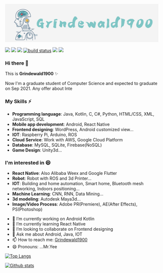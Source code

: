 <p align="center">
  <img src="https://github.com/Grindewald1900/Grindewald1900/blob/master/image/Grindewald.jpg?raw=true">    
</p>  

<p align="left">
    <a href="" alt="Contributors">
        <img src="https://visitor-badge.glitch.me/badge?page_id=Grindewald1900.Grindewald1900" /></a>
    <a href="https://github.com/Grindewald1900/Grindewald1900/graphs/contributors" alt="Contributors">
        <img src="https://img.shields.io/github/contributors/Grindewald1900/Grindewald1900" /></a>
    <a href="https://github.com/Grindewald1900/Grindewald1900/pulse" alt="Activity">
        <img src="https://img.shields.io/github/commit-activity/m/Grindewald1900/Grindewald1900" /></a>
    <a href="https://circleci.com/gh/Grindewald1900/Grindewald1900/tree/master">
        <img src="https://img.shields.io/circleci/project/github/Grindewald1900/Grindewald1900/master" alt="build status"></a>
    <a href="https://github.com/Grindewald1900/Notebook/blob/master/LICENSE.txt">
        <img src="https://img.shields.io/badge/license-MIT-green"
            /></a> 
    <a href="https://www.linkedin.com/in/yee-ren-8b63a21a2/">
        <img src="https://img.shields.io/badge/-LinkedIn-black.svg?style=flat-square&logo=linkedin&colorB=555"
            /></a>
</p>


### Hi there 👋

This is **Grindewald1900** ✨  

Now I'm a graduate student of Computer Science and expected to graduate on Sep 2021. Any offer about Inte



### My Skills ⚡  
* **Programming language**: Java, Kotlin, C, C#, Python, HTML/CSS, XML, JavaScript, SQL
* **Mobile app development**:  Android, React Native
* **Frontend designing**: WordPress, Android customized view...
* **IOT**: Raspberry Pi, Arduino, ROS 
* **Cloud Service**: Work with AWS, Google Cloud Platform 
* **Database**: MySQL, SQLite, Firebase(NoSQL)
* **Game Design**: Unity3d...

### I'm interested in 😄
* **React Native**: Also Alibaba Weex and Google Flutter
* **Robot**: Robot with ROS and 3d Printer...
* **IOT**: Building and home automation, Smart home, Bluetooth mesh networking, Indoors positioning...
* **Machine Learning**: CNN, RNN, Data Mining...
* **3d modeling**: Autodesk Maya3d...    
* **Image/Video Process**: Adobe PR(Premiere), AE(After Effects), PS(Photoshop)



- 🔭 I’m currently working on Android Kotlin
- 🌱 I’m currently learning React Native
- 👯 I’m looking to collaborate on Frontend designing
- 💬 Ask me about Android, Java, IOT
- 📫 How to reach me: [Grindewald1900](grindewald1504@gmail.com)
- 😄 Pronouns: ...Mr.Yee  

<!-- add &hide=language to hide certain languages in the chart-->
[![Top Langs](https://github-readme-stats.vercel.app/api/top-langs/?username=Grindewald1900&layout=compact)](https://github.com/Grindewald1900)  

[![Github stats](https://github-readme-stats-umber-mu.vercel.app/api?username=Grindewald1900&count_private=true&show_icons=true&theme=vue)](https://github.com/Grindewald1900)  

[home]:Grindewald1900/Grindewald1900

[my-url]: https://github.com/Grindewald1900/Grindewald1900
[contributors-shield]: https://img.shields.io/github/contributors/othneildrew/Best-README-Template.svg?style=flat-square
[contributors-url]: [my-url]/graphs/contributors
[forks-shield]: https://img.shields.io/github/forks/othneildrew/Best-README-Template.svg?style=flat-square
[forks-url]: https://github.com/Grindewald1900/Notebook/network/members
[stars-shield]: https://img.shields.io/github/stars/othneildrew/Best-README-Template.svg?style=flat-square
[stars-url]: [my-url]/stargazers
[issues-shield]: https://img.shields.io/github/issues/othneildrew/Best-README-Template.svg?style=flat-square
[issues-url]: [my-url]/issues
[license-shield]: https://img.shields.io/badge/license-MIT-green
[license-url]: [my-url]/blob/master/LICENSE.txt
[linkedin-shield]: https://img.shields.io/badge/-LinkedIn-black.svg?style=flat-square&logo=linkedin&colorB=555
[linkedin-url]: https://www.linkedin.com/in/yee-ren-8b63a21a2/
[product-screenshot]: images/screenshot.png
